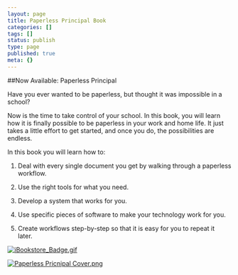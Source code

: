 ```yaml
---
layout: page
title: Paperless Principal Book
categories: []
tags: []
status: publish
type: page
published: true
meta: {}
---
```


##Now Available: Paperless Principal


Have you ever wanted to be paperless, but thought it was impossible in a school? 

Now is the time to take control of your school. In this book, you will learn how it is finally possible to be paperless in your work and home life. It just takes a little effort to get started, and once you do, the possibilities are endless. 

In this book you will learn how to:

1. Deal with every single document you get by walking through a paperless workflow. 

2. Use the right tools for what you need. 

3. Develop a system that works for you. 

4. Use specific pieces of software to make your technology work for you. 

5. Create workflows step-by-step so that it is easy for you to repeat it later. 
































































 

  
  
    
[![iBookstore_Badge.gif](/squarespace_images/content_v1_4fffa949e4b0b4590d67b4e7_1357802869712-ST2UABXKFHXWCKGZ80KI_iBookstore_Badge.gif_)](https://itunes.apple.com/us/book/paperless-principal/id558201943?mt=11)
  













































 

  
  
    
[![Paperless Pricnipal Cover.png](/squarespace_images/content_v1_4fffa949e4b0b4590d67b4e7_1357802765103-IXM0MIVD2M9TOIMD5BMF_Paperless+Pricnipal+Cover.png_)](https://itunes.apple.com/us/book/paperless-principal/id558201943?mt=11)
